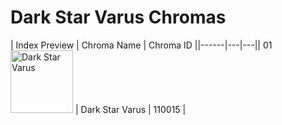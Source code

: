 # Dark Star Varus Chromas

| Index  Preview | Chroma Name | Chroma ID ||------|---|---|| 01  <img src='https://raw.communitydragon.org/latest/plugins/rcp-be-lol-game-data/global/default/v1/champion-chroma-images/110/110015.png' alt='Dark Star Varus' width='100'> | Dark Star Varus | 110015 |